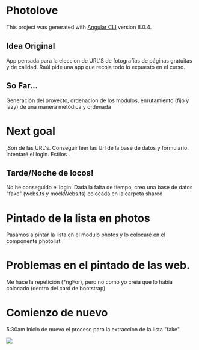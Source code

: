 # Photolove

This project was generated with [Angular CLI](https://github.com/angular/angular-cli) version 8.0.4.

## Idea Original

App pensada para la eleccion de URL'S de fotografías de páginas gratuitas y de calidad. 
Raúl pide una app que recoja todo lo expuesto en el curso.

## So Far...

Generación del proyecto, ordenacion de los modulos, enrutamiento (fijo y lazy) de una manera metódica y ordenada

# Next goal

jSon de las URL's. Conseguir leer las Url de la base de datos y formulario. Intentaré el login. Estilos .

## Tarde/Noche de locos!

No he conseguido el login. Dada la falta de tiempo, creo una base de datos "fake" (webs.ts y mockWebs.ts) colocada en la carpeta shared

# Pintado de la lista en photos

Pasamos a pintar la lista en el modulo photos y lo colocaré en el componente photolist

# Problemas en el pintado de las web. 

Me hace la repetición (*ngFor), pero no como yo creia que lo había colocado (dentro del card de bootstrap)

# Comienzo de nuevo

5:30am Inicio de nuevo el proceso para la extraccion de la lista "fake"




![](https://imgur.com/292FgnX.png)

